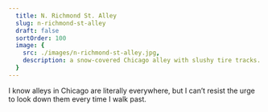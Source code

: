 ```yaml
---
  title: N. Richmond St. Alley
  slug: n-richmond-st-alley
  draft: false
  sortOrder: 100
  image: {
    src: ./images/n-richmond-st-alley.jpg,
    description: a snow-covered Chicago alley with slushy tire tracks. The alley is lined on one side by a wooden fence, and a garage on the other side
  }
---
```


I know alleys in Chicago are literally everywhere, but I can’t resist the urge to look down them every time I walk past.
